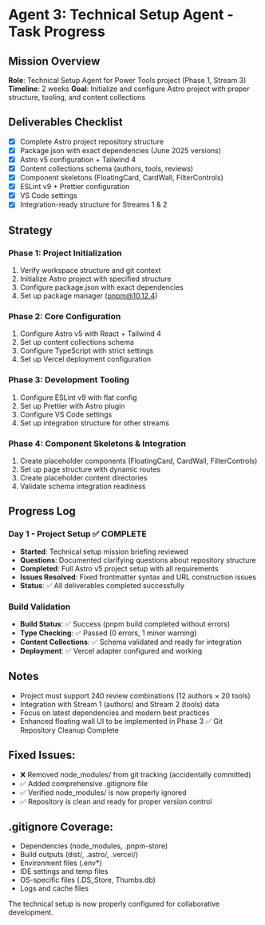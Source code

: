 # Agent 3: Technical Setup Agent - Task Progress

## Mission Overview
**Role**: Technical Setup Agent for Power Tools project (Phase 1, Stream 3)
**Timeline**: 2 weeks
**Goal**: Initialize and configure Astro project with proper structure, tooling, and content collections

## Deliverables Checklist
- [x] Complete Astro project repository structure
- [x] Package.json with exact dependencies (June 2025 versions)
- [x] Astro v5 configuration + Tailwind 4
- [x] Content collections schema (authors, tools, reviews)
- [x] Component skeletons (FloatingCard, CardWall, FilterControls)
- [x] ESLint v9 + Prettier configuration
- [x] VS Code settings
- [x] Integration-ready structure for Streams 1 & 2

## Strategy

### Phase 1: Project Initialization
1. Verify workspace structure and git context
2. Initialize Astro project with specified structure
3. Configure package.json with exact dependencies
4. Set up package manager (pnpm@10.12.4)

### Phase 2: Core Configuration
1. Configure Astro v5 with React + Tailwind 4
2. Set up content collections schema
3. Configure TypeScript with strict settings
4. Set up Vercel deployment configuration

### Phase 3: Development Tooling
1. Configure ESLint v9 with flat config
2. Set up Prettier with Astro plugin
3. Configure VS Code settings
4. Set up integration structure for other streams

### Phase 4: Component Skeletons & Integration
1. Create placeholder components (FloatingCard, CardWall, FilterControls)
2. Set up page structure with dynamic routes
3. Create placeholder content directories
4. Validate schema integration readiness

## Progress Log

### Day 1 - Project Setup ✅ COMPLETE
- **Started**: Technical setup mission briefing reviewed
- **Questions**: Documented clarifying questions about repository structure  
- **Completed**: Full Astro v5 project setup with all requirements
- **Issues Resolved**: Fixed frontmatter syntax and URL construction issues
- **Status**: ✅ All deliverables completed successfully

### Build Validation
- **Build Status**: ✅ Success (pnpm build completed without errors)
- **Type Checking**: ✅ Passed (0 errors, 1 minor warning)
- **Content Collections**: ✅ Schema validated and ready for integration
- **Deployment**: ✅ Vercel adapter configured and working

## Notes
- Project must support 240 review combinations (12 authors × 20 tools)
- Integration with Stream 1 (authors) and Stream 2 (tools) data
- Focus on latest dependencies and modern best practices
- Enhanced floating wall UI to be implemented in Phase 3
✅ Git Repository Cleanup Complete

## Fixed Issues:
- ❌ Removed node_modules/ from git tracking (accidentally committed)
- ✅ Added comprehensive .gitignore file
- ✅ Verified node_modules/ is now properly ignored
- ✅ Repository is clean and ready for proper version control

## .gitignore Coverage:
- Dependencies (node_modules, .pnpm-store)
- Build outputs (dist/, .astro/, .vercel/)
- Environment files (.env*)
- IDE settings and temp files
- OS-specific files (.DS_Store, Thumbs.db)
- Logs and cache files

The technical setup is now properly configured for collaborative development.
